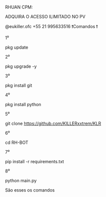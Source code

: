 RHUAN CPM:

ADQUIRA O ACESSO ILIMITADO NO PV 

@eukiller.ofc
+55 21 995633516 
❗️Comandos ❗️

1⁰

pkg update

2⁰

pkg upgrade -y

3⁰

pkg install git

4⁰

pkg install python

5⁰

git clone https://github.com/KILLERxxtrem/KLR

6⁰

cd RH-BOT

7⁰

pip install -r requirements.txt

8⁰

python main.py

São esses os comandos
